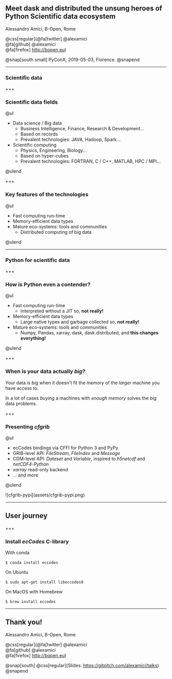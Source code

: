 
## Meet dask and distributed the unsung heroes of Python Scientific data ecosystem

Alessandro Amici, B-Open, Rome

@css[regular](@fa[twitter] @alexamici<br>@fa[github] @alexamici<br>@fa[firefox] http://bopen.eu)

@snap[south small]
PyConX,
2019-05-03, Florence.
@snapend

---

### Scientific data

+++

### Scientific data fields

@ul

- Data science / Big data
  - Business Intelligence, Finance, Research & Development...
  - Based on records
  - Prevalent technologies: JAVA, Hadoop, Spark...
- Scientific computing
  - Physics, Engineering, Biology...
  - Based on hyper-cubes
  - Prevalent technologies: FORTRAN, C / C++, MATLAB, HPC / MPI...

@ulend

+++

### Key features of the technologies

@ul

- Fast computing run-time
- Memory-efficient data types
- Mature eco-systems: tools and communities
  - Distributed computing of big data

@ulend

---

### Python for scientific data

+++

### How is Python even a contender?

@ul

- Fast computing run-time
  - Interpreted without a JIT so, **not really!**
- Memory-efficient data types
  - Large native types and garbage collected so, **not really!**
- Mature eco-systems: tools and communities
  - Numpy, Pandas, xarray, dask, dask.distributed, and **this changes everything!**

@ulend

+++

### When is your data actually *big*?

Your data is *big* when it doesn't fit the *memory*
of the *larger* machine you have access to.

In a lot of cases *buying* a machines with *enough memory*
solves the *big* data problems.

+++

### Presenting *cfgrib*

<div class="left">

@ul

- ecCodes bindings via CFFI for Python 3 and PyPy
- GRIB-level API: *FileStream*, *FileIndex* and *Message*
- ‎‎CDM-level API: *Dataset* and *Variable*, inspired to *h5netcdf* and *netCDF4-Python*
- *xarray* read-only backend
- ... and more

@ulend

</div>

<div class="right">
![cfgrib-pypi](assets/cfgrib-pypi.png)
</div>

---

## User journey

+++

### Install *ecCodes* C-library

With conda
```shell
$ conda install eccodes
```
On Ubuntu
```shell
$ sudo apt-get install libeccodes0
```
On MacOS with Homebrew
```shell
$ brew install eccodes
```

---

## Thank you!

Alessandro Amici, B-Open, Rome

@css[regular](@fa[twitter] @alexamici<br>@fa[github] @alexamici<br>@fa[firefox] http://bopen.eu)

@snap[south]
@css[regular](Slides: https://gitpitch.com/alexamici/talks)
@snapend